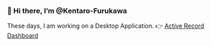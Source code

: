 ### 👋 Hi there, I’m @Kentaro-Furukawa
These days, I am working on a Desktop Application.  👉  [Active Record Dashboard](https://github.com/Kentaro-Furukawa/Active-Record-Dashboard)
